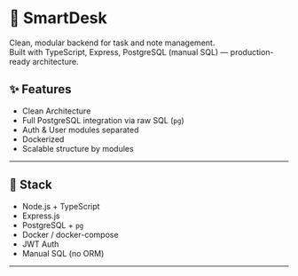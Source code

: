 # 🚀 SmartDesk

Clean, modular backend for task and note management.  
Built with TypeScript, Express, PostgreSQL (manual SQL) — production-ready architecture.

## ✨ Features

- Clean Architecture
- Full PostgreSQL integration via raw SQL (`pg`)
- Auth & User modules separated
- Dockerized
- Scalable structure by modules

---

## 🔧 Stack

- Node.js + TypeScript
- Express.js
- PostgreSQL + `pg`
- Docker / docker-compose
- JWT Auth
- Manual SQL (no ORM)

---
